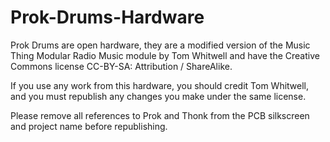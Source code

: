 # Prok-Drums-Hardware

Prok Drums are open hardware, they are a modified version of the Music Thing Modular Radio Music module by Tom Whitwell and have the Creative Commons license CC-BY-SA: Attribution / ShareAlike. 

If you use any work from this hardware, you should credit Tom Whitwell, and you must republish any changes you make under the same license. 

Please remove all references to Prok and Thonk from the PCB silkscreen and project name before republishing.
